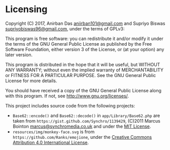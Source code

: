 # Licensing

Copyright (C) 2017, Anirban Das <aniirban101@gmail.com> and Supriyo Biswas <supriyobiswas96@gmail.com>, under the terms of GPLv3:

This program is free software: you can redistribute it and/or modify it under the terms of the GNU General Public License as published by the Free Software Foundation, either version 3 of the License, or (at your option) any later version.

This program is distributed in the hope that it will be useful, but WITHOUT ANY WARRANTY; without even the implied warranty of MERCHANTABILITY or FITNESS FOR A PARTICULAR PURPOSE.  See the GNU General Public License for more details.

You should have received a copy of the GNU General Public License along with this program.  If not, see <http://www.gnu.org/licenses/>.

This project includes source code from the following projects:

* `Base62::encode()` and `Base62::decode()` in `app/Library/Base62.php` are taken from `https://gist.github.com/Synchro/1139429`, (C)2011 Marcus Bointon <marcus@synchromedia.co.uk> and under the [MIT License](http://www.opensource.org/licenses/mit-license.html).
* `resources/img/monkey-face.svg` is from `https://github.com/Ranks/emojione`, under the [Creative Commons Attribution 4.0 International License](http://creativecommons.org/licenses/by/4.0/legalcode).
